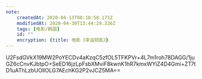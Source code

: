 ```yaml
---
note:
    createdAt: 2020-04-13T08:18:58.171Z
    modifiedAt: 2020-04-30T13:44:29.326Z
    tags: [电影/韩国]
    id: ""
    encryption: {title: 电影《幸运钥匙》}
---
```

U2FsdGVkX19MW2PoYECDv4aKzqC5zfOL5TFKPVr+4L7m1roh78DAGG/1juGZ6cCnvKJbtpO+SeED16jzLpFsbXMviF8kwnK1hR7kmxWYiZ4D4Gmi+ZT7tD1uAThLzbUOlIOLG7AEchKG2P2vJCZ5MA==